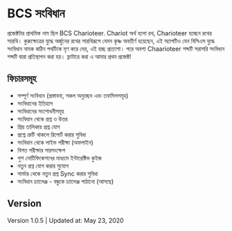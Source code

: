 # BCS সংবিধান

প্রজেক্টটার প্রাথমিক নাম ছিল BCS Charioteer. Chariot অর্থ হলো রথ, Charioteer হচ্ছেন রথের সারথি। কুরুক্ষেত্রের যুদ্ধে অর্জুনের রথের সারথিরূপে যেমন কৃষ্ণ অবতীর্ণ হয়েছেন, এই অ্যাপটিও যেন বিসিএস যুদ্ধে সংবিধান নামক কঠিন পথটিকে মৃণ করে দেয়, এই হচ্ছ প্রত্যাশা। পরে অবশ্য Chaarioteer শব্দটি সরাসরি সংবিধান শব্দটি দ্বারা প্রতিস্থাপন করা হয়। ফ্লাটারে করা এ আমার প্রথম প্রজেক্ট! 

## ফিচারসমূহ

- সম্পূর্ণ সংবিধান (প্রস্তাবনা, সকল অনুচ্ছেদ এবং তফসিলসমূহ)
- সংবিধানের ইতিহাস
- সংবিধানের সংশোধনীসমূহ
- সংবিধান থেকে প্রশ্ন ও উত্তর
- প্রিয় তালিকায় প্রশ্ন যোগ
- প্রশ্নে ত্রুটি থাকলে রিপোর্ট করার সুবিধা
- সংবিধান থেকে লাইভ পরীক্ষা (অফলাইন)
- বিগত পরীক্ষার সারসংক্ষেপ
- পুশ নোটিফিকেশনের মাধ্যমে ইন্টারেক্টিভ কুইজ
- নতুন প্রশ্ন যোগ করার সুযোগ
- সার্ভার থেকে নতুন প্রশ্ন Sync করার সুবিধা
- সংবিধান চ্যালেঞ্জ - বন্ধুকে চ্যালেঞ্জ পাঠানো (আসছে)



## Version

Version 1.0.5 | Updated at: May 23, 2020
